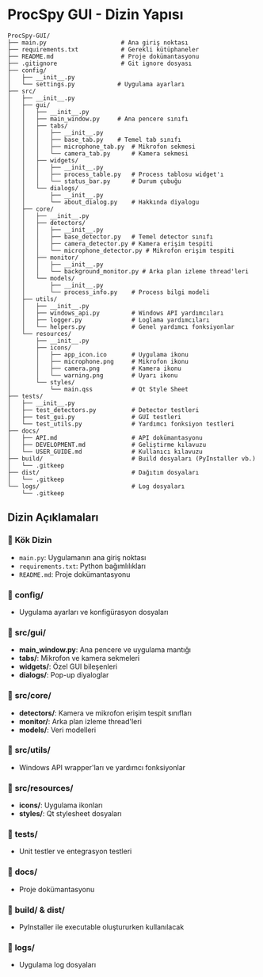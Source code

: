 # ProcSpy GUI - Dizin Yapısı

```
ProcSpy-GUI/
├── main.py                     # Ana giriş noktası
├── requirements.txt            # Gerekli kütüphaneler
├── README.md                   # Proje dokümantasyonu
├── .gitignore                  # Git ignore dosyası
├── config/
│   ├── __init__.py
│   └── settings.py            # Uygulama ayarları
├── src/
│   ├── __init__.py
│   ├── gui/
│   │   ├── __init__.py
│   │   ├── main_window.py     # Ana pencere sınıfı
│   │   ├── tabs/
│   │   │   ├── __init__.py
│   │   │   ├── base_tab.py    # Temel tab sınıfı
│   │   │   ├── microphone_tab.py  # Mikrofon sekmesi
│   │   │   └── camera_tab.py      # Kamera sekmesi
│   │   ├── widgets/
│   │   │   ├── __init__.py
│   │   │   ├── process_table.py   # Process tablosu widget'ı
│   │   │   └── status_bar.py      # Durum çubuğu
│   │   └── dialogs/
│   │       ├── __init__.py
│   │       └── about_dialog.py    # Hakkında diyalogu
│   ├── core/
│   │   ├── __init__.py
│   │   ├── detectors/
│   │   │   ├── __init__.py
│   │   │   ├── base_detector.py   # Temel detector sınıfı
│   │   │   ├── camera_detector.py # Kamera erişim tespiti
│   │   │   └── microphone_detector.py # Mikrofon erişim tespiti
│   │   ├── monitor/
│   │   │   ├── __init__.py
│   │   │   └── background_monitor.py # Arka plan izleme thread'leri
│   │   └── models/
│   │       ├── __init__.py
│   │       └── process_info.py    # Process bilgi modeli
│   ├── utils/
│   │   ├── __init__.py
│   │   ├── windows_api.py         # Windows API yardımcıları
│   │   ├── logger.py              # Loglama yardımcıları
│   │   └── helpers.py             # Genel yardımcı fonksiyonlar
│   └── resources/
│       ├── __init__.py
│       ├── icons/
│       │   ├── app_icon.ico       # Uygulama ikonu
│       │   ├── microphone.png     # Mikrofon ikonu
│       │   ├── camera.png         # Kamera ikonu
│       │   └── warning.png        # Uyarı ikonu
│       └── styles/
│           └── main.qss           # Qt Style Sheet
├── tests/
│   ├── __init__.py
│   ├── test_detectors.py          # Detector testleri
│   ├── test_gui.py                # GUI testleri
│   └── test_utils.py              # Yardımcı fonksiyon testleri
├── docs/
│   ├── API.md                     # API dokümantasyonu
│   ├── DEVELOPMENT.md             # Geliştirme kılavuzu
│   └── USER_GUIDE.md              # Kullanıcı kılavuzu
├── build/                         # Build dosyaları (PyInstaller vb.)
│   └── .gitkeep
├── dist/                          # Dağıtım dosyaları
│   └── .gitkeep
└── logs/                          # Log dosyaları
    └── .gitkeep
```

## Dizin Açıklamaları

### 📁 **Kök Dizin**
- `main.py`: Uygulamanın ana giriş noktası
- `requirements.txt`: Python bağımlılıkları
- `README.md`: Proje dokümantasyonu

### 📁 **config/**
- Uygulama ayarları ve konfigürasyon dosyaları

### 📁 **src/gui/**
- **main_window.py**: Ana pencere ve uygulama mantığı
- **tabs/**: Mikrofon ve kamera sekmeleri
- **widgets/**: Özel GUI bileşenleri
- **dialogs/**: Pop-up diyaloglar

### 📁 **src/core/**
- **detectors/**: Kamera ve mikrofon erişim tespit sınıfları
- **monitor/**: Arka plan izleme thread'leri
- **models/**: Veri modelleri

### 📁 **src/utils/**
- Windows API wrapper'ları ve yardımcı fonksiyonlar

### 📁 **src/resources/**
- **icons/**: Uygulama ikonları
- **styles/**: Qt stylesheet dosyaları

### 📁 **tests/**
- Unit testler ve entegrasyon testleri

### 📁 **docs/**
- Proje dokümantasyonu

### 📁 **build/ & dist/**
- PyInstaller ile executable oluştururken kullanılacak

### 📁 **logs/**
- Uygulama log dosyaları